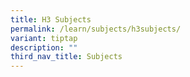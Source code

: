 ```yaml
---
title: H3 Subjects
permalink: /learn/subjects/h3subjects/
variant: tiptap
description: ""
third_nav_title: Subjects
---
```

<p></p>